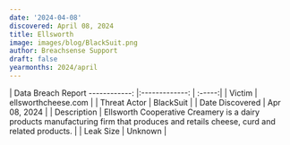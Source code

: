 ```yaml
---
date: '2024-04-08'
discovered: April 08, 2024
title: Ellsworth
image: images/blog/BlackSuit.png
author: Breachsense Support
draft: false
yearmonths: 2024/april
---
```



| Data Breach Report
------------:     |:-------------:    | :-----:|
| Victim      | ellsworthcheese.com      | 
| Threat Actor      | BlackSuit      | 
| Date Discovered      | Apr 08, 2024      | 
| Description      | Ellsworth Cooperative Creamery is a dairy products manufacturing firm that produces and retails cheese, curd and related products.      | 
| Leak Size      | Unknown      | 

